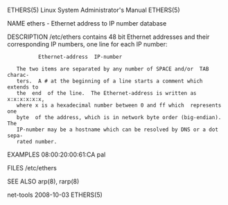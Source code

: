 ETHERS(5)             Linux System Administrator's Manual            ETHERS(5)

NAME
       ethers - Ethernet address to IP number database

DESCRIPTION
       /etc/ethers  contains 48 bit Ethernet addresses and their corresponding
       IP numbers, one line for each IP number:

              Ethernet-address  IP-number

       The two items are separated by any number of SPACE and/or  TAB  charac‐
       ters.  A # at the beginning of a line starts a comment which extends to
       the  end  of the line.  The Ethernet-address is written as x:x:x:x:x:x,
       where x is a hexadecimal number between 0 and ff which  represents  one
       byte  of the address, which is in network byte order (big-endian).  The
       IP-number may be a hostname which can be resolved by DNS or a dot sepa‐
       rated number.

EXAMPLES
       08:00:20:00:61:CA  pal

FILES
       /etc/ethers

SEE ALSO
       arp(8), rarp(8)

net-tools                         2008-10-03                         ETHERS(5)
